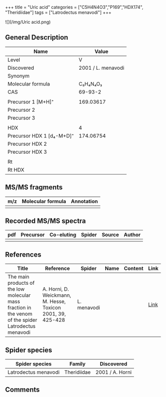 +++
title = "Uric acid"
categories = ["C5H4N4O3","P169","HDX174",
"Theridiidae"]
tags = ["Latrodectus menavodi"]
+++

![](/img/Uric acid.png)

## General Description

| Name                      | Value              |
|---------------------------|--------------------|
| Level                     | V                  |
| Discovered                | 2001 / L. menavodi |
| Synonym                   |                    |
| Molecular formula         | C₅H₄N₄O₃           |
| CAS                       | 69-93-2            |
|                           |                    |
| Precursor 1 [M+H]⁺        | 169.03617          |
| Precursor 2               |                    |
| Precursor 3               |                    |
|                           |                    |
| HDX                       | 4                  |
| Precursor HDX 1 [d₄-M+D]⁺ | 174.06754          |
| Precursor HDX 2           |                    |
| Precursor HDX 3           |                    |
|                           |                    |
| Rt                        |                    |
| Rt HDX                    |                    |

## MS/MS fragments

| m/z | Molecular formula | Annotation |
|-----|-------------------|------------|
|     |                   |            |

## Recorded MS/MS spectra

| pdf | Precursor | Co-eluting | Spider | Source | Author |
|-----|-----------|------------|--------|--------|--------|
|     |           |            |        |        |        |

## References

| Title                                                                                                | Reference                                                   | Spider      | Name | Content | Link                                                                |
|------------------------------------------------------------------------------------------------------|-------------------------------------------------------------|-------------|------|---------|---------------------------------------------------------------------|
| The main products of the low molecular mass fraction in the venom of the spider Latrodectus menavodi | A. Horni, D. Weickmann, M. Hesse, Toxicon 2001, 39, 425-428 | L. menavodi |      |         | [Link](https://www.sciencedirect.com/science/article/pii/S0041010100001471) |

## Spider species

| Spider species       | Family      | Discovered      |
|----------------------|-------------|-----------------|
| Latrodectus menavodi | Theridiidae | 2001 / A. Horni |

## Comments